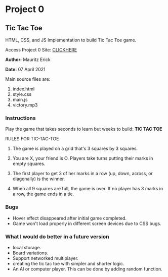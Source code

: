 # Project 0

## Tic Tac Toe

HTML, CSS, and JS Implementation to build Tic Tac Toe game.

Access Project 0 Site: [CLICKHERE](https://mauritzerick.github.io/project0/) 

**Author:**  Mauritz Erick

**Date:** 07 April 2021

Main source files are: 

1. index.html
2. style.css
3. main.js
4. victory.mp3

### Instructions ###
Play the game that takes seconds to learn but weeks to build: **TIC TAC TOE**

RULES FOR TIC-TAC-TOE

1. The game is played on a grid that's 3 squares by 3 squares.

2. You are X, your friend is O. Players take turns putting their marks in empty squares.

3. The first player to get 3 of her marks in a row (up, down, across, or diagonally) is the winner.

4. When all 9 squares are full, the game is over. If no player has 3 marks in a row, the game ends in a tie.


### Bugs
* Hover effect disappeared after initial game completed.
* Game won't load properly in different screen devices due to CSS bugs.

### What I would do better in a future version
* local storage.
* Board variations.
* Support networked multiplayer.
* creating the tic tac toe with simpler and shorter logic.
* An AI or computer player. This can be done by adding random function.
